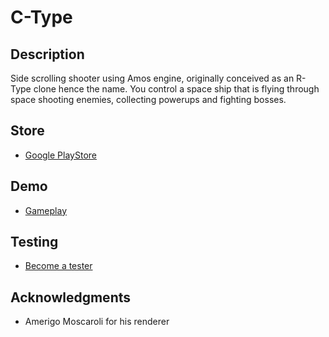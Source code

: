 # C-Type

## Description

Side scrolling shooter using Amos engine, originally conceived as an R-Type clone hence the name. 
You control a space ship that is flying through space shooting enemies, collecting powerups and fighting bosses.

## Store
* [Google PlayStore](https://play.google.com/store/apps/details?id=com.ctype)

## Demo
* [Gameplay](https://www.youtube.com/watch?v=kixFrAAmXPs)

## Testing
* [Become a tester](https://play.google.com/apps/testing/com.ctype)

## Acknowledgments

* Amerigo Moscaroli for his renderer

